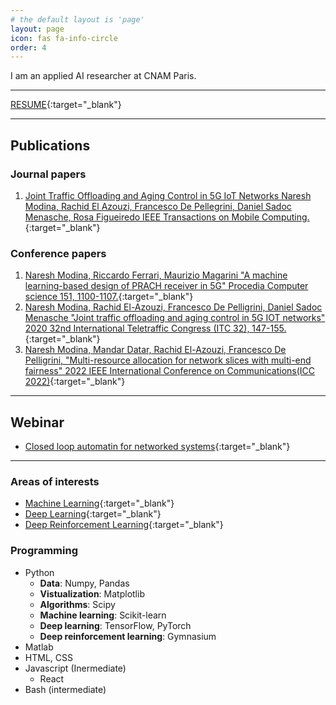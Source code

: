 ```yaml
---
# the default layout is 'page'
layout: page
icon: fas fa-info-circle
order: 4
---
```


I am an applied AI researcher at CNAM Paris.

---
[RESUME](https://box.roc.cnam.fr/index.php/s/ZNEM22Rsf7EFynk){:target="_blank"}

---

## Publications

### Journal papers
1. [Joint Traffic Offloading and Aging Control in 5G IoT Networks Naresh Modina, Rachid El Azouzi, Francesco De Pellegrini, Daniel Sadoc Menasche, Rosa Figueiredo IEEE Transactions on Mobile Computing.](https://ieeexplore.ieee.org/abstract/document/9723643){:target="_blank"}
### Conference papers
1. [Naresh Modina, Riccardo Ferrari, Maurizio Magarini  "A machine learning-based design of PRACH receiver in 5G" Procedia Computer science 151, 1100-1107.](https://www.sciencedirect.com/science/article/pii/S1877050919306234){:target="_blank"}
2. [Naresh Modina, Rachid El-Azouzi, Francesco De Pelligrini, Daniel Sadoc Menasche  "Joint traffic offloading and aging control in 5G IOT networks" 2020 32nd International Teletraffic Congress (ITC 32), 147-155.](https://ieeexplore.ieee.org/document/9355538){:target="_blank"}
3. [Naresh Modina, Mandar Datar, Rachid El-Azouzi, Francesco De Pelligrini, "Multi-resource allocation for network slices with multi-end fairness" 2022 IEEE International Conference on Communications(ICC 2022)](https://ieeexplore.ieee.org/abstract/document/9838759){:target="_blank"}

---

## Webinar
- [Closed loop automatin for networked systems](https://aiatedge.eu/3rd-webinar-on-closed-loop-automation-for-networked-systems/){:target="_blank"}

---
### Areas of interests

- [Machine Learning](https://github.com/NareshModina/ML){:target="_blank"}
- [Deep Learning](https://github.com/NareshModina/deep_learning){:target="_blank"}
- [Deep Reinforcement Learning](https://github.com/NareshModina/DRL){:target="_blank"}


### Programming
- Python
    - **Data**: Numpy, Pandas
    - **Vistualization**: Matplotlib
    - **Algorithms**: Scipy
    - **Machine learning**: Scikit-learn
    - **Deep learning**: TensorFlow, PyTorch
    - **Deep reinforcement learning**: Gymnasium
- Matlab
- HTML, CSS
- Javascript (Inermediate)
    - React
- Bash (intermediate)